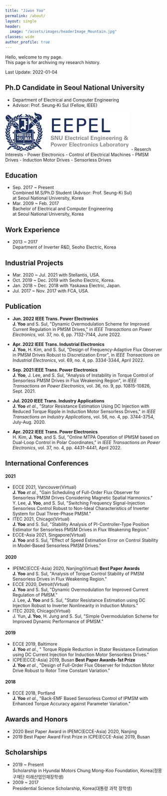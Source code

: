 ```yaml
---
title: "Jiwon Yoo"
permalink: /about/
layout: single
header:
  image: "/assets/images/headerImage_Mountain.jpg"
classes: wide
author_profile: true
---
```


Hello, welcome to my page.  
This page is for archiving my research history.  

Last Update: 2022-01-04  

## Ph.D Candidate in Seoul National University  
- Department of Electrical and Computer Engineering  
- Advisor: Prof. Seung-Ki Sul (Fellow, IEEE)  
  
<img width="400" src="/assets/images/Logo_EEPEL.png" alt="EEPEL Logo" title="EEPEL Logo">  
- Reserch Interests
  - Power Electronics
  - Control of Electrical Machines
    - PMSM Drives
    - Induction Motor Drives
    - Sensorless Drives

## Education
- Sep. 2017 ~ Present  
Combined M.S/Ph.D Student (Advisor: Prof. Seung-Ki Sul)  
at Seoul National University, Korea  
- Mar. 2009 ~ Feb. 2017  
Bachelor of Electrical and Computer Engineering  
at Seoul National University, Korea  
  
## Work Experience
- 2013 ~ 2017  
Department of Inverter R&D, Seoho Electric, Korea

## Industrial Projects
- Mar. 2020 ~ Jul. 2021 with Stellantis, USA.
- Oct. 2019 ~ Dec. 2019 with Seoho Electric, Korea.
- Jan. 2018 ~ Dec. 2018 with Yaskawa Electric, Japan.
- Jul. 2017 ~ Nov. 2017 with FCA, USA.  

## Publication
- **Jun. 2022 IEEE Trans. Power Electronics**  
**J. Yoo** and S. Sul, "Dynamic Overmodulation Scheme for Improved Current Regulation in PMSM Drives," in *IEEE Transactions on Power Electronics*, 
vol. 37, no. 6, pp. 7132-7144, June 2022.  
  
- **Apr. 2022 IEEE Trans. Industrial Electronics**  
**J. Yoo**, H. Kim, and S. Sul, "Design of Frequency-Adaptive Flux Observer in PMSM Drives Robust to Discretization Error", in *IEEE Transactions on Industrial Electronics*, 
vol. 69, no. 4, pp. 3334-3344, April 2022.  
  
- **Sep. 2021 IEEE Trans. Power Electronics**  
**J. Yoo**, J. Lee, and S. Sul, "Analysis of Instability in Torque Control of Sensorless PMSM Drives in Flux Weakening Region", in *IEEE Transactions on Power Electronics*, 
vol. 36, no. 9, pp. 10815-10826, Sept. 2021.
   
- **Jul. 2020 IEEE Trans. Industry Applications**  
**J. Yoo** *et al.*, "Stator Resistance Estimation Using DC Injection with Reduced Torque Ripple in Induction Motor Sensorless Drives," in *IEEE Transactions on Industry Applications*, vol. 56, no. 4, pp. 3744-3754, July-Aug. 2020.
   
- **Apr. 2022 IEEE Trans. Power Electronics**  
H. Kim, **J. Yoo**, and S. Sul, "Online MTPA Operation of IPMSM based on Dual-Loop Control in Polar Coordinates," in *IEEE Transactions on Power Electronics*, 
vol. 37, no. 4, pp. 4431-4441, April 2022.  
   
## International Conferences
#### 2021  
- ECCE 2021, Vancouver(Virtual)  
**J. Yoo** *et al.*, "Gain Scheduling of Full-Order Flux Observer for Sensorless PMSM Drives Considering Magnetic Spatial Harmonics."  
Y. Lee, **J. Yoo**, and S. Sul, "Switching Frequency Signal-Injection Sensorless Control Robust to Non-Ideal Characteristics of Inverter System for Dual Three-Phase PMSM."    
- ITEC 2021, Chicago(Virtual)  
**J. Yoo** and S. Sul, "Stability Analysis of PI-Controller-Type Position Estimator for Sensorless PMSM Drives in Flux Weakening Region."
- ECCE-Asia 2021, Singapore(Virtual)  
**J. Yoo** and S. Sul, "Effect of Speed Estimation Error on Control Stability in Model-Based Sensorless PMSM Drives."  
  
#### 2020  
- IPEMC(ECCE-Asia) 2020, Nanjing(Virtual) **Best Paper Awards**  
**J. Yoo** and S. Sul, "Analysis of Torque Control Stability of PMSM Sensorless Drives in Flux Weakening Region."  
- ECCE 2020, Detroit(Virtual)  
**J. Yoo** and S. Sul, "Dynamic Overmodulation for Improved Current Regulation of PMSM."  
J. Lee, **J. Yoo** and S. Sul, "Stator Resistance Estimation using DC Injection Robust to Inverter Nonlinearity in Induction Motors."  
- ITEC 2020, Chicago(Virtual)  
J. Yun, **J. Yoo**, H. Jung and S. Sul, "Simple Overmodulation Scheme for Improved Dynamic Performance of IPMSM."
  
#### 2019  
- ECCE 2019, Baltimore  
**J. Yoo** *et al.*, " Torque Ripple Reduction in Stator Resistance Estimation using DC Current Injection for Induction Motor Sensorless Drives."  
- ICPE(ECCE-Asia) 2019, Busan **Best Paper Awards-1st Prize**  
**J. Yoo** *et al.*, "Design of Full-Order Flux Observer for Induction Motor Drive Robust to Rotor Time Constant Variation."
  
#### 2018  
- ECCE 2018, Portland  
**J. Yoo** *et al.*, "Back-EMF Based Sensorless Control of IPMSM with Enhanced Torque Accuracy against Parameter Variation."  
  
## Awards and Honors
- 2020 Best Paper Award in IPEMC(ECCE-Asia) 2020, Nanjing
- 2019 Best Paper Award First Prize in ICPE(ECCE-Asia) 2019, Busan

## Scholarships
- 2019 ~ Present  
Scholarship in Hyundai Motors Chung Mong-Koo Foundation, Korea(정몽구재단 미래산업인재장학생)  
- 2009 ~ 2017  
Presidential Science Scholarship, Korea(대통령 과학 장학생)  
